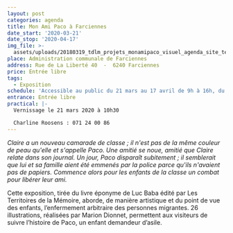 ```yaml
---
layout: post
categories: agenda
title: Mon Ami Paco à Farciennes
date_start: '2020-03-21'
date_stop: '2020-04-17'
img_file: >-
  assets/uploads/20180319_tdlm_projets_monamipaco_visuel_agenda_site_territoires-1-.jpg
place: Administration communale de Farciennes
address: Rue de La Liberté 40  -  6240 Farciennes
price: Entrée libre
tags:
  - Exposition
schedule: 'Accessible au public du 21 mars au 17 avril de 9h à 16h, du lundi au vendredi.'
entrance: Entrée libre
practical: |-
  Vernissage le 21 mars 2020 à 10h30

  Charline Roosens : 071 24 00 86
---
```

*Claire a un nouveau camarade de classe ; il n'est pas de la même couleur de peau qu'elle et s'appelle Paco. Une amitié se noue, amitié que Claire relate dans son journal. Un jour, Paco disparaît subitement ; il semblerait que lui et sa famille aient été emmenés par la police parce qu'ils n'avaient pas de papiers. Commence alors pour les enfants de la classe un combat pour libérer leur ami.*

Cette exposition, tirée du livre éponyme de Luc Baba édité par Les Territoires de la Mémoire, aborde, de manière artistique et du point de vue des enfants, l’enfermement arbitraire des personnes migrantes. 26 illustrations, réalisées par Marion Dionnet, permettent aux visiteurs de suivre l’histoire de Paco, un enfant demandeur d’asile.
